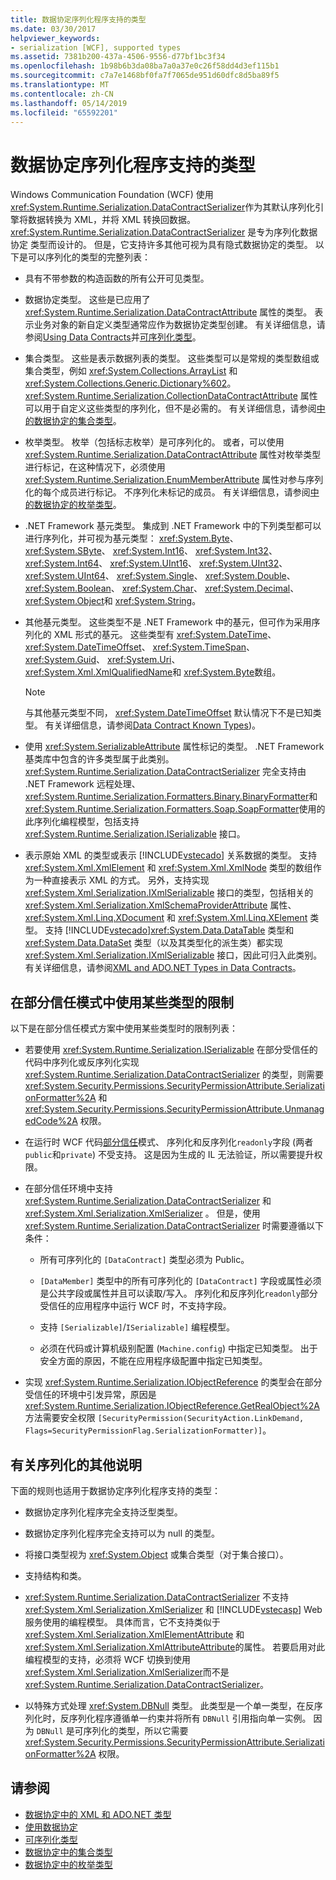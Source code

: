```yaml
---
title: 数据协定序列化程序支持的类型
ms.date: 03/30/2017
helpviewer_keywords:
- serialization [WCF], supported types
ms.assetid: 7381b200-437a-4506-9556-d77bf1bc3f34
ms.openlocfilehash: 1b98b6b3da08ba7a0a37e0c26f58dd4d3ef115b1
ms.sourcegitcommit: c7a7e1468bf0fa7f7065de951d60dfc8d5ba89f5
ms.translationtype: MT
ms.contentlocale: zh-CN
ms.lasthandoff: 05/14/2019
ms.locfileid: "65592201"
---
```

# <a name="types-supported-by-the-data-contract-serializer"></a>数据协定序列化程序支持的类型
Windows Communication Foundation (WCF) 使用<xref:System.Runtime.Serialization.DataContractSerializer>作为其默认序列化引擎将数据转换为 XML，并将 XML 转换回数据。 <xref:System.Runtime.Serialization.DataContractSerializer> 是专为序列化数据协定  类型而设计的。 但是，它支持许多其他可视为具有隐式数据协定的类型。 以下是可以序列化的类型的完整列表：  
  
- 具有不带参数的构造函数的所有公开可见类型。  
  
- 数据协定类型。 这些是已应用了 <xref:System.Runtime.Serialization.DataContractAttribute> 属性的类型。 表示业务对象的新自定义类型通常应作为数据协定类型创建。 有关详细信息，请参阅[Using Data Contracts](../../../../docs/framework/wcf/feature-details/using-data-contracts.md)并[可序列化类型](../../../../docs/framework/wcf/feature-details/serializable-types.md)。  
  
- 集合类型。 这些是表示数据列表的类型。 这些类型可以是常规的类型数组或集合类型，例如 <xref:System.Collections.ArrayList> 和 <xref:System.Collections.Generic.Dictionary%602>。 <xref:System.Runtime.Serialization.CollectionDataContractAttribute> 属性可以用于自定义这些类型的序列化，但不是必需的。 有关详细信息，请参阅[中的数据协定的集合类型](../../../../docs/framework/wcf/feature-details/collection-types-in-data-contracts.md)。  
  
- 枚举类型。 枚举（包括标志枚举）是可序列化的。 或者，可以使用 <xref:System.Runtime.Serialization.DataContractAttribute> 属性对枚举类型进行标记，在这种情况下，必须使用 <xref:System.Runtime.Serialization.EnumMemberAttribute> 属性对参与序列化的每个成员进行标记。 不序列化未标记的成员。 有关详细信息，请参阅[中的数据协定的枚举类型](../../../../docs/framework/wcf/feature-details/enumeration-types-in-data-contracts.md)。  
  
- .NET Framework 基元类型。 集成到 .NET Framework 中的下列类型都可以进行序列化，并可视为基元类型： <xref:System.Byte>、 <xref:System.SByte>、 <xref:System.Int16>、 <xref:System.Int32>、 <xref:System.Int64>、 <xref:System.UInt16>、 <xref:System.UInt32>、 <xref:System.UInt64>、 <xref:System.Single>、 <xref:System.Double>、 <xref:System.Boolean>、 <xref:System.Char>、 <xref:System.Decimal>、 <xref:System.Object>和 <xref:System.String>。  
  
- 其他基元类型。 这些类型不是 .NET Framework 中的基元，但可作为采用序列化的 XML 形式的基元。 这些类型有 <xref:System.DateTime>、 <xref:System.DateTimeOffset>、 <xref:System.TimeSpan>、 <xref:System.Guid>、 <xref:System.Uri>、 <xref:System.Xml.XmlQualifiedName>和 <xref:System.Byte>数组。  
  
    > [!NOTE]
    >  与其他基元类型不同， <xref:System.DateTimeOffset> 默认情况下不是已知类型。 有关详细信息，请参阅[Data Contract Known Types](../../../../docs/framework/wcf/feature-details/data-contract-known-types.md))。  
  
- 使用 <xref:System.SerializableAttribute> 属性标记的类型。 .NET Framework 基类库中包含的许多类型属于此类别。 <xref:System.Runtime.Serialization.DataContractSerializer> 完全支持由 .NET Framework 远程处理、 <xref:System.Runtime.Serialization.Formatters.Binary.BinaryFormatter>和 <xref:System.Runtime.Serialization.Formatters.Soap.SoapFormatter>使用的此序列化编程模型，包括支持 <xref:System.Runtime.Serialization.ISerializable> 接口。  
  
- 表示原始 XML 的类型或表示 [!INCLUDE[vstecado](../../../../includes/vstecado-md.md)] 关系数据的类型。 支持 <xref:System.Xml.XmlElement> 和 <xref:System.Xml.XmlNode> 类型的数组作为一种直接表示 XML 的方式。 另外，支持实现 <xref:System.Xml.Serialization.IXmlSerializable> 接口的类型，包括相关的 <xref:System.Xml.Serialization.XmlSchemaProviderAttribute> 属性、 <xref:System.Xml.Linq.XDocument> 和 <xref:System.Xml.Linq.XElement> 类型。 支持 [!INCLUDE[vstecado](../../../../includes/vstecado-md.md)]<xref:System.Data.DataTable> 类型和 <xref:System.Data.DataSet> 类型（以及其类型化的派生类）都实现 <xref:System.Xml.Serialization.IXmlSerializable> 接口，因此可归入此类别。 有关详细信息，请参阅[XML and ADO.NET Types in Data Contracts](../../../../docs/framework/wcf/feature-details/xml-and-ado-net-types-in-data-contracts.md)。  
  
## <a name="limitations-of-using-certain-types-in-partial-trust-mode"></a>在部分信任模式中使用某些类型的限制  
 以下是在部分信任模式方案中使用某些类型时的限制列表：  
  
- 若要使用 <xref:System.Runtime.Serialization.ISerializable> 在部分受信任的代码中序列化或反序列化实现 <xref:System.Runtime.Serialization.DataContractSerializer> 的类型，则需要 <xref:System.Security.Permissions.SecurityPermissionAttribute.SerializationFormatter%2A> 和 <xref:System.Security.Permissions.SecurityPermissionAttribute.UnmanagedCode%2A> 权限。  
  
- 在运行时 WCF 代码[部分信任](../../../../docs/framework/wcf/feature-details/partial-trust.md)模式、 序列化和反序列化`readonly`字段 (两者`public`和`private`) 不受支持。 这是因为生成的 IL 无法验证，所以需要提升权限。  
  
- 在部分信任环境中支持 <xref:System.Runtime.Serialization.DataContractSerializer> 和 <xref:System.Xml.Serialization.XmlSerializer> 。 但是，使用 <xref:System.Runtime.Serialization.DataContractSerializer> 时需要遵循以下条件：  
  
    - 所有可序列化的 `[DataContract]` 类型必须为 Public。  
  
    - `[DataMember]` 类型中的所有可序列化的 `[DataContract]` 字段或属性必须是公共字段或属性并且可以读取/写入。 序列化和反序列化`readonly`部分受信任的应用程序中运行 WCF 时，不支持字段。  
  
    - 支持 `[Serializable]`/`ISerializable]` 编程模型。  
  
    - 必须在代码或计算机级别配置 (`Machine.config`) 中指定已知类型。 出于安全方面的原因，不能在应用程序级配置中指定已知类型。  
  
- 实现 <xref:System.Runtime.Serialization.IObjectReference> 的类型会在部分受信任的环境中引发异常，原因是 <xref:System.Runtime.Serialization.IObjectReference.GetRealObject%2A> 方法需要安全权限 `[SecurityPermission(SecurityAction.LinkDemand, Flags=SecurityPermissionFlag.SerializationFormatter)]`。  
  
## <a name="additional-notes-on-serialization"></a>有关序列化的其他说明  
 下面的规则也适用于数据协定序列化程序支持的类型：  
  
- 数据协定序列化程序完全支持泛型类型。  
  
- 数据协定序列化程序完全支持可以为 null 的类型。  
  
- 将接口类型视为 <xref:System.Object> 或集合类型（对于集合接口）。  
  
- 支持结构和类。  
  
- <xref:System.Runtime.Serialization.DataContractSerializer> 不支持 <xref:System.Xml.Serialization.XmlSerializer> 和 [!INCLUDE[vstecasp](../../../../includes/vstecasp-md.md)] Web 服务使用的编程模型。 具体而言，它不支持类似于 <xref:System.Xml.Serialization.XmlElementAttribute> 和 <xref:System.Xml.Serialization.XmlAttributeAttribute>的属性。 若要启用对此编程模型的支持，必须将 WCF 切换到使用<xref:System.Xml.Serialization.XmlSerializer>而不是<xref:System.Runtime.Serialization.DataContractSerializer>。  
  
- 以特殊方式处理 <xref:System.DBNull> 类型。 此类型是一个单一类型，在反序列化时，反序列化程序遵循单一约束并将所有 `DBNull` 引用指向单一实例。 因为 `DBNull` 是可序列化的类型，所以它需要 <xref:System.Security.Permissions.SecurityPermissionAttribute.SerializationFormatter%2A> 权限。  
  
## <a name="see-also"></a>请参阅

- [数据协定中的 XML 和 ADO.NET 类型](../../../../docs/framework/wcf/feature-details/xml-and-ado-net-types-in-data-contracts.md)
- [使用数据协定](../../../../docs/framework/wcf/feature-details/using-data-contracts.md)
- [可序列化类型](../../../../docs/framework/wcf/feature-details/serializable-types.md)
- [数据协定中的集合类型](../../../../docs/framework/wcf/feature-details/collection-types-in-data-contracts.md)
- [数据协定中的枚举类型](../../../../docs/framework/wcf/feature-details/enumeration-types-in-data-contracts.md)

